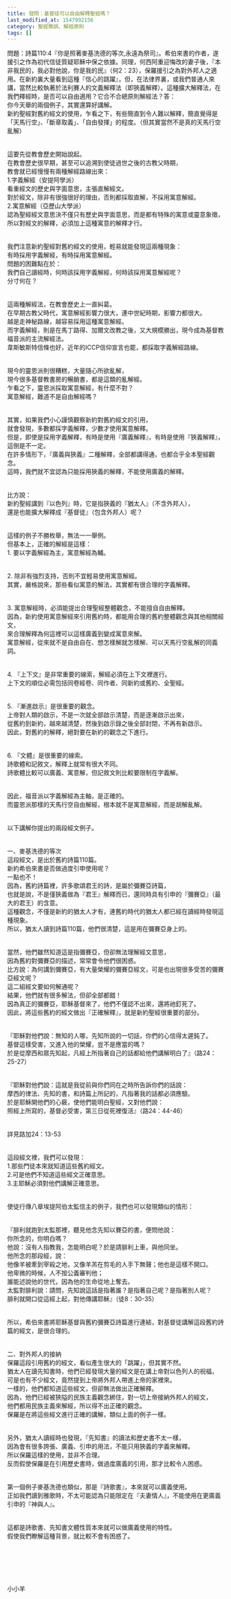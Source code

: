 ```yaml
---
title: 發問：基督徒可以自由解釋聖經嗎？
last_modified_at: 1547992156
category: 聖經無誤、解經原則
tags: []
---
```


<p>問題：詩篇110:4『你是照著麥基洗德的等次,永遠為祭司』。希伯來書的作者，遂援引之作為初代信徒質疑耶穌中保之依據。同理，何西阿重迎悔改的妻子後，『本非我民的，我必對他說，你是我的民』（何2：23），保羅援引之為對外邦人之適用。在新約裏大量看到這種『信心的跳躍』，但，在法律界裏，或我們普通人來講，當然比較執著於法利賽人的文義解釋法（即狹義解釋）。這種擴大解釋法，在我們釋經時，是否可以自由適用？它合不合總原則解經法？<!--more-->答：<br/>你今天舉的兩個例子，其實還算好講解。<br/>新約聖經對舊約經文的使用，乍看之下，有些簡直到令人難以解釋，簡直覺得是「天馬行空」、「斷章取義」、「自由發揮」的程度。（但其實當然不是真的天馬行空亂解）<br/><br/> <br/>這要先從教會歷史開始說起。<br/>在教會歷史很早期，甚至可以追溯到使徒過世之後的古教父時期，<br/>教會就已經慢慢有兩種解經路線出來：<br/>1.字義解經（安提阿學派）<br/>看重經文的歷史與字面意思，主張直解經文。<br/>對於經文，除非有很強很好的理由，否則都採取直解，不採用寓意解經。<br/>2.寓意解經（亞歷山大學派）<br/>認為聖經經文意思決不僅只有歷史與字面意思，而是都有特殊的寓意或靈意象徵，所以對經文的解釋，必須加上這種寓意的解釋才行。<br/><br/> <br/>我們注意新約聖經對舊約經文的使用，輕易就能發現這兩種現象：<br/>有時採用字義解經，有時採用寓意解經。<br/>問題的困難點在於：<br/>我們自己讀經時，何時該採用字義解經，何時該採用寓意解經呢？<br/>分寸何在？<br/> <br/><br/>這兩種解經法，在教會歷史上一直糾葛。<br/>在早期古教父時代，寓意解經影響力很大，連中世紀時期，影響力都很大。<br/>越是走神秘路線，越容易採用這種寓意解經。<br/>而字義解經，則是在馬丁路得、加爾文改教之後，又大規模勝出，現今成為基督教福音派的主流解經法。<br/>韋斯敏斯特信條也好，近年的ICCP信仰宣言也罷，都採取字義解經路線。<br/> <br/><br/>現今的靈恩派則很糟糕，大量隨心所欲亂解，<br/>現今很多基督教書房的暢銷書，都是這類的亂解經。<br/>乍看之下，靈恩派採取寓意解經，有什麼不對？<br/>寓意解經，難道不是自由解經嗎？<br/> <br/><br/>其實，如果我們小心謹慎觀察新約對舊約經文的引用，<br/>就會發現，多數都採字義解釋，少數才使用寓意解釋。<br/>但是，即使是採用字義解釋，有時是使用『廣義解釋』，有時是使用『狹義解釋』，這倒是不一定。<br/>在許多情形下，『廣義與狹義』二種解釋，全部都講得通，也都合乎全本聖經觀念。<br/>這時，我們就不宜認為只能採用狹義的解釋，不能使用廣義的解釋。<br/> <br/><br/>比方說：<br/>新約聖經講到『以色列』時，它是指狹義的『猶太人』（不含外邦人），<br/>還是也能擴大解釋成『基督徒』（包含外邦人）呢？<br/> <br/><br/>這樣的例子不勝枚舉，無法一一舉例。<br/>但基本上，正確的解經是這樣：<br/>1. 要以字義解經為主，寓意解經為輔。<br/><br/><br/>2. 除非有強烈支持，否則不宜輕易使用寓意解經。<br/>   其實，嚴格說來，那些看似寓意的解法，其實都有很合理的字義解釋。<br/><br/><br/>3. 寓意解經時，必須能提出合理聖經整體觀念，不能擅自自由解釋。<br/>   因為，新約使用寓意解經來引用舊約時，都能用合理的舊約整體觀念與其他相關經文，<br/>  來合理解釋為何這裡可以這樣廣義到變成寓意來解。<br/>  寓意解經，從來就不是自由自在、想怎樣解就怎樣解、可以天馬行空亂解的同義詞。 <br/><br/><br/>4. 『上下文』是非常重要的線索，解經必須在上下文裡進行。<br/>    上下文的順位必需包括同卷經卷、同作者、同新約或舊約、全聖經。<br/><br/><br/>5. 『漸進啟示』是很重要的觀念。<br/>   上帝對人類的啟示，不是一次就全部啟示清楚，而是逐漸啟示出來，<br/>    從舊約到新約，越來越清楚，然後到啟示錄之後全部封閉，不再有新啟示。<br/>    因此，對舊約的解釋，絕對要在新約的觀念之下進行。<br/><br/><br/>6. 『文體』是很重要的線索。<br/>   詩歌體和記敘文，解釋上就常有很大不同。<br/>   詩歌體比較可以廣義、寓意解，但記敘文則比較要限制在字義解。<br/><br/> <br/>因此，福音派以字義解經為主軸，是正確的。<br/>而靈恩派那樣的天馬行空自由解經，根本就不是寓意解經，而是胡解亂解。<br/> <br/><br/>以下講解你提出的兩段經文例子。<br/> <br/><br/>一、麥基洗德的等次<br/>這段經文，是出於舊約詩篇110篇。<br/>新約希伯來書是否做過度引申使用呢？<br/>一點也不！<br/>因為，舊約詩篇裡，許多歌頌君王的詩，是屬於彌賽亞詩篇，<br/>也就是說，不是僅狹義做為『君王』解釋而已，還同時具有引申的『彌賽亞』（最大的君王）的含意。<br/>這種觀念，不僅是新約的猶太人才有，連舊約時代的猶太人都已經在讀經時發現這種現象。<br/>所以，猶太人讀到詩篇110篇，他們很清楚，這是用在彌賽亞身上的。<br/> <br/><br/>當然，他們雖然知道這是指彌賽亞，但卻無法理解經文意思，<br/>因為舊約對彌賽亞的描述，常常會令他們很困惑。<br/>比方說：為何講到彌賽亞，有大量榮耀的彌賽亞經文，可是也出現很多受苦的彌賽亞經文呢？<br/>這二組經文要如何解通呢？<br/>結果，他們就有很多解法，但卻全部都錯！<br/>因為真正的彌賽亞，耶穌基督來了，他們不僅認不出來，還將祂釘死了。<br/>因此，將這些舊約的經文做出『正確解釋』，就是新約聖經很重要的部分。<br/> <br/><br/>『耶穌對他們說：無知的人哪，先知所說的一切話，你們的心信得太遲鈍了。<br/>基督這樣受害，又進入他的榮耀，豈不是應當的嗎？<br/>於是從摩西和眾先知起，凡經上所指著自己的話都給他們講解明白了』（路24：25-27）<br/> <br/><br/>『耶穌對他們說：這就是我從前與你們同在之時所告訴你們的話說：<br/>摩西的律法、先知的書，和詩篇上所記的，凡指著我的話都必須應驗。<br/>於是耶穌開他們的心竅，使他們能明白聖經，又對他們說：<br/>照經上所寫的，基督必受害，第三日從死裡復活』（路24：44-46）<br/> <br/><br/>詳見路加24：13-53<br/> <br/><br/>這段經文裡，我們可以發現：<br/>1.那些門徒本來就知道這些舊約經文。<br/>2.可是他們不知道這些經文正確意思。<br/>3.主耶穌必須對他們講解正確意思。<br/> <br/><br/>使徒行傳八章埃提阿伯太監信主的例子，我們也可以發現類似的情形：<br/> <br/><br/>『腓利就跑到太監那裡，聽見他念先知以賽亞的書，便問他說：<br/>你所念的，你明白嗎？<br/>他說：沒有人指教我，怎能明白呢？於是請腓利上車，與他同坐。<br/>他所念的那段經，說：<br/>他像羊被牽到宰殺之地，又像羊羔在剪毛的人手下無聲；他也是這樣不開口。<br/>他卑微的時候，人不按公義審判他；<br/>誰能述說他的世代，因為他的生命從地上奪去。<br/>太監對腓利說：請問，先知說這話是指著誰？是指著自己呢？是指著別人呢？<br/>腓利就開口從這經上起，對他傳講耶穌』（徒8：30-35）<br/> <br/><br/>所以，希伯來書將耶穌基督與舊約彌賽亞詩篇進行連結，對基督徒講解這段舊約詩篇的經文，是很合理的。<br/> <br/> <br/>二、對外邦人的接納<br/>保羅這段引用舊約的經文，看似產生很大的「跳躍」，但其實不然。<br/>猶太人在讀先知書時，他們已經發現大量的經文是在講上帝對以色列人的祝福，<br/>可是也有不少經文，竟然提到上帝將外邦人帶進上帝的家裡來。<br/>一樣的，他們都知道這些經文，但卻無法做出正確解釋。<br/>因為，他們已經被狹隘的民族主義觀念綁住，對一切上帝接納外邦人的經文，<br/>他們都用民族主義來解經，所以得不出正確的觀念。<br/>保羅是在將這些經文進行正確的講解，類似上面的例子一樣。<br/> <br/><br/>另外，猶太人讀經時也發現，『先知書』的讀法和歷史書不太一樣，<br/>因為會有很多誇張、廣義、引申的用法，不能只用狹義的字義來解釋。<br/>所以保羅這樣的使用，並非不合理。<br/>反而假使保羅是在引用歷史書時，做過度廣義的引用，那才比較令人困惑。<br/> <br/><br/>第一個例子麥基洗德也類似，那是『詩歌書』，本來就可以廣義使用。<br/>正如我們讀到雅歌時，不太可能認為只能限定在『夫妻情人』，不能使用在更廣義引申的『神與人』。<br/> <br/><br/>這都是詩歌書、先知書文體性質本來就可以做廣義使用的特性。<br/>假使我們瞭解這種背景，就比較不會有困惑了。<br/><br/><br/><br/><br/><br/><br/>小小羊<br/><br/><br/><br/><br/><br/><br/>
</p>